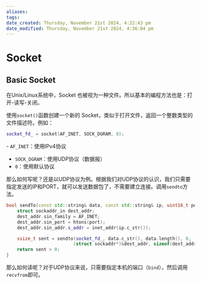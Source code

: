 ```yaml
---
aliases: 
tags: 
date_created: Thursday, November 21st 2024, 4:22:43 pm
date_modified: Thursday, November 21st 2024, 4:36:04 pm
---
```


# Socket

## Basic Socket

在Unix/Linux系统中，Socket 也被视为一种文件。所以基本的编程方法也是：打开-读写-关闭。

使用`socket()`函数创建一个新的 Socket，类似于打开文件，返回一个整数类型的文件描述符。例如：

```cpp
socket_fd_ = socket(AF_INET, SOCK_DGRAM, 0);
```

- `AF_INET`：使用IPv4协议
- `SOCK_DGRAM`：使用UDP协议（数据报）
- `0`：使用默认协议

那么如何写呢？还是以UDP协议为例。根据我们对UDP协议的认识，我们只需要指定发送的IP和PORT，就可以发送数据包了，不需要建立连接。调用`sendto`方法。

```cpp
bool sendTo(const std::string& data, const std::string& ip, uint16_t port) {
    struct sockaddr_in dest_addr;
    dest_addr.sin_family = AF_INET;
    dest_addr.sin_port = htons(port);
    dest_addr.sin_addr.s_addr = inet_addr(ip.c_str());

    ssize_t sent = sendto(socket_fd_, data.c_str(), data.length(), 0,
                         (struct sockaddr*)&dest_addr, sizeof(dest_addr));
    return sent > 0;
}
```

那么如何读呢？对于UDP协议来说，只需要指定本机的端口（`bind`），然后调用`recvfrom`即可。
